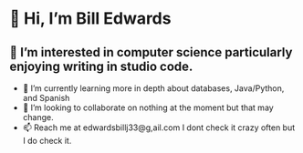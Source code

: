 # 👋 Hi, I’m Bill Edwards
## 👀 I’m interested in computer science particularly enjoying writing in studio code.
- 🌱 I’m currently learning more in depth about databases, Java/Python, and Spanish
- 💞️ I’m looking to collaborate on nothing at the moment but that may change.
- 📫 Reach me at edwardsbillj33@g,ail.com I dont check it crazy often but I do check it.

<!---
edwar203/edwar203 is a ✨ special ✨ repository because its `README.md` (this file) appears on your GitHub profile.
You can click the Preview link to take a look at your changes.
--->
